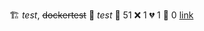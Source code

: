  :building_construction: *test*, ~~dockertest~~ 
:test_tube: *test* 
:test_tube: 51 :x: 1 :broken_heart: 1 :see_no_evil: 0 [link](http://localhost/tests) 
